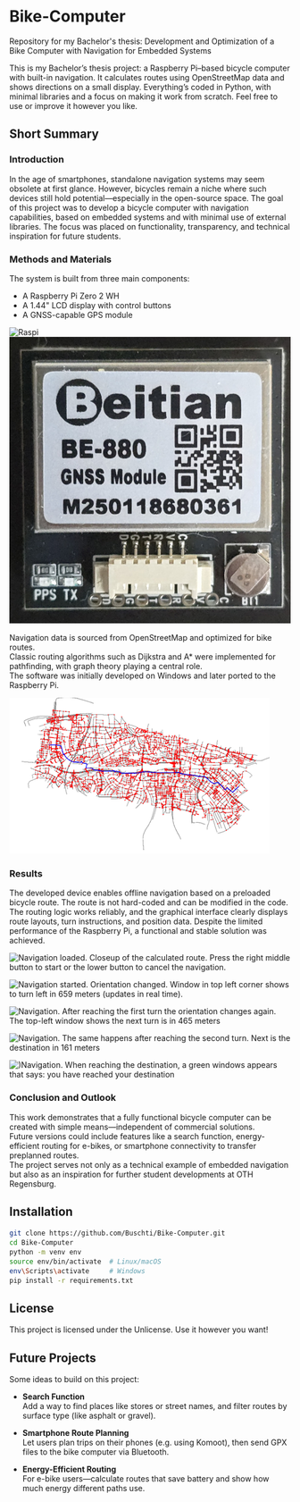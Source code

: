 # Bike-Computer
Repository for my Bachelor's thesis:
Development and Optimization of a  Bike Computer with Navigation for  Embedded Systems

This is my Bachelor’s thesis project: a Raspberry Pi–based bicycle computer with built-in navigation. It calculates routes using OpenStreetMap data and shows directions on a small display. Everything’s coded in Python, with minimal libraries and a focus on making it work from scratch. Feel free to use or improve it however you like.

## Short Summary
### Introduction
In the age of smartphones, standalone navigation systems may seem obsolete at first glance. However, bicycles remain a niche where such devices still hold potential—especially in the open-source space. The goal of this project was to develop a bicycle computer with navigation capabilities, based on embedded systems and with minimal use of external libraries. The focus was placed on functionality, transparency, and technical inspiration for future students.

### Methods and Materials

The system is built from three main components:  
- A Raspberry Pi Zero 2 WH  
- A 1.44" LCD display with control buttons  
- A GNSS-capable GPS module  

![Raspi](images/display.png)
![GPS](images/beitian.jpg)

Navigation data is sourced from OpenStreetMap and optimized for bike routes.  
Classic routing algorithms such as Dijkstra and A* were implemented for pathfinding, with graph theory playing a central role.  
The software was initially developed on Windows and later ported to the Raspberry Pi.

![A graph. The edges are gray, the nodes are red, and the calculated route is blue.](images/graph_polygon.png)

### Results
The developed device enables offline navigation based on a preloaded bicycle route. The route is not hard-coded and can be modified in the code. The routing logic works reliably, and the graphical interface clearly displays route layouts, turn instructions, and position data. Despite the limited performance of the Raspberry Pi, a functional and stable solution was achieved.

![Navigation loaded. Closeup of the calculated route. Press the right middle button to start or the lower button to cancel the navigation.](images/loaded.png)
 
![Navigation started. Orientation changed. Window in top left corner shows to turn left in 659 meters (updates in real time).](images/start.png)

![Navigation. After reaching the first turn the orientation changes again. The top-left window shows the next turn is in 465 meters](images/first_turn.png)

![Navigation. The same happens after reaching the second turn. Next is the destination in 161 meters](images/second_turn.png)

![)Navigation. When reaching the destination, a green windows appears that says: you have reached your destination](images/destination_reached.png)

### Conclusion and Outlook

This work demonstrates that a fully functional bicycle computer can be created with simple means—independent of commercial solutions.  
Future versions could include features like a search function, energy-efficient routing for e-bikes, or smartphone connectivity to transfer preplanned routes.  
The project serves not only as a technical example of embedded navigation but also as an inspiration for further student developments at OTH Regensburg.

## Installation
```bash
git clone https://github.com/Buschti/Bike-Computer.git
cd Bike-Computer
python -m venv env
source env/bin/activate  # Linux/macOS
env\Scripts\activate     # Windows
pip install -r requirements.txt
```

## License
This project is licensed under the Unlicense. Use it however you want!

## Future Projects

Some ideas to build on this project:

- **Search Function**  
  Add a way to find places like stores or street names, and filter routes by surface type (like asphalt or gravel).

- **Smartphone Route Planning**  
  Let users plan trips on their phones (e.g. using Komoot), then send GPX files to the bike computer via Bluetooth.

- **Energy-Efficient Routing**  
  For e-bike users—calculate routes that save battery and show how much energy different paths use.
